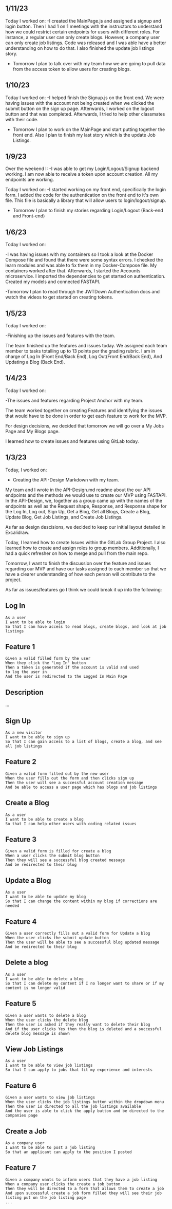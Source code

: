 ## 1/11/23
Today I worked on:
-I created the MainPage.js and assigned a signup and login button. Then I had 1 on 1 meetings with the instructors to understand how we could restrict certain endpoints for users with different roles. For instance, a regular user can only create blogs. However, a company user can only create job listings. Code was released and I was able have a better understanding on how to do that. I also finished the update job listings story.

- Tomorrow I plan to talk over with my team how we are going to pull data from the access token to allow users for creating blogs.

## 1/10/23
Today I worked on:
-I helped finish the Signup.js on the front end. We were having issues with the account not being created when we clicked the submit button on the sign up page. Afterwards, I worked on the logout button and that was completed. Afterwards, I tried to help other classmates with their code.

- Tomorrow I plan to work on the MainPage and start putting together the front end. Also I plan to finish my last story which is the update Job Listings.

## 1/9/23
Over the weekend I:
-I was able to get my Login/Logout/Signup backend working. I am now able to receive a token upon account creation. All my endpoints are working.

Today I worked on:
-I started working on my front end, specifically the login form. I added the code for the authentication on the front end to it's own file. This file is basically a library that will allow users to login/logout/signup.

- Tomorrow I plan to finish my stories regarding Login/Logout (Back-end and Front-end)

## 1/6/23
Today I worked on:

-I was having issues with my containers so I took a look at the Docker Compose file and found that there were some syntax errors. I checked the learn modules and was able to fix them in my Docker-Compose file. My containers worked after that. Afterwards, I started the Accounts microservice. I imported the dependencies to get started on authentication. Created my models and connected FASTAPI.

-Tomorrow I plan to read through the JWTDown Authentication docs and watch the videos to get started on creating tokens.



## 1/5/23

Today I worked on:

-Finishing up the issues and features with the team.

The team finished up the features and issues today. We assigned each team member to tasks totalling up to 13 points per the grading rubric. I am in charge of Log In (Front End/Back End), Log Out(Front End/Back End), And Updating a Blog (Back End).

## 1/4/23

Today I worked on:

-The issues and features regarding Project Anchor with my team.

The team worked together on creating Features and identifying the issues that would have to be done in order to get each feature to work for the MVP.

For design decisions, we decided that tomorrow we will go over a My Jobs Page and My Blogs page.

I learned how to create issues and features using GitLab today.

## 1/3/23

Today, I worked on:

- Creating the API-Design Markdown with my team.

My team and I wrote in the API-Design.md readme about the our API endpoints and the methods
we would use to create our MVP using FASTAPI.  In the API-Design, we, together as a group came up with the names of the endpoints as well as the Request shape, Response, and Response shape for the Log In, Log out, Sign Up, Get a Blog, Get all Blogs, Create a Blog, Update Blog, Get Job Listings, and Create Job Listings.

As far as design descisions, we decided to keep our initial layout detailed in Excalidraw.

Today, I learned how to create Issues within the GitLab Group Project. I also learned how to create and assign roles to group members. Additionally, I had a quick refresher on how to merge and pull from the main repo.

Tomorrow, I want to finish the discussion over the feature and issues regarding our MVP and have our tasks assigned to each member so that we have a clearer understanding of how each person will contribute to the project.

As far as issues/features go I think we could break it up into the following:

## Log In

```
As a user
I want to be able to login
So that I can have access to read blogs, create blogs, and look at job listings
```

## Feature 1

```
Given a valid filled form by the user
When they click the "Log In" button
Then a token is generated if the account is valid and used
to log the user in
And the user is redirected to the Logged In Main Page

```


## Description

...

## Sign Up

```
As a new visitor
I want to be able to sign up
So that I can gain access to a list of blogs, create a blog, and see all job listings
```

## Feature 2

```
Given a valid form filled out by the new user
When the user fills out the form and then clicks sign up
Then the user will see a successful account creation message
And be able to access a user page which has blogs and job listings

```


## Create a Blog

```
As a user
I want to be able to create a blog
So that I can help other users with coding related issues
```

## Feature 3

```
Given a valid form is filled for create a blog
When a user clicks the submit blog button
Then they will see a successful blog created message
And be redirected to their blog
```

## Update a Blog

```
As a user
I want to be able to update my blog
So that I can change the content within my blog if corrections are needed
```

## Feature 4

```
Given a user correctly fills out a valid form for Update a blog
When the user clicks the submit update button
Then the user will be able to see a successful blog updated message
And be redirected to their blog

```


## Delete a blog

```
As a user
I want to be able to delete a blog
So that I can delete my content if I no longer want to share or if my content is no longer valid
```

## Feature 5

```
Given a user wants to delete a blog
When the user clicks the delete blog
Then the user is asked if they really want to delete their blog
And if the user clicks Yes then the blog is deleted and a successful delete blog message is shown

```

## View Job Listings

```
As a user
I want to be able to view job listings
So that I can apply to jobs that fit my experience and interests
```


## Feature 6

```
Given a user wants to view job listings
When the user clicks the job listings button within the dropdown menu
Then the user is directed to all the job listings available
And the user is able to click the apply button and be directed to the companies page

```

## Create a Job

```
As a company user
I want to be able to post a job listing
So that an applicant can apply to the position I posted
```

## Feature 7

```
Given a company wants to inform users that they have a job listing
When a company user clicks the create a job button
Then they will be directed to a form that allows them to create a job
And upon successful create a job form filled they will see their job listing put on the job listing page
...
```
